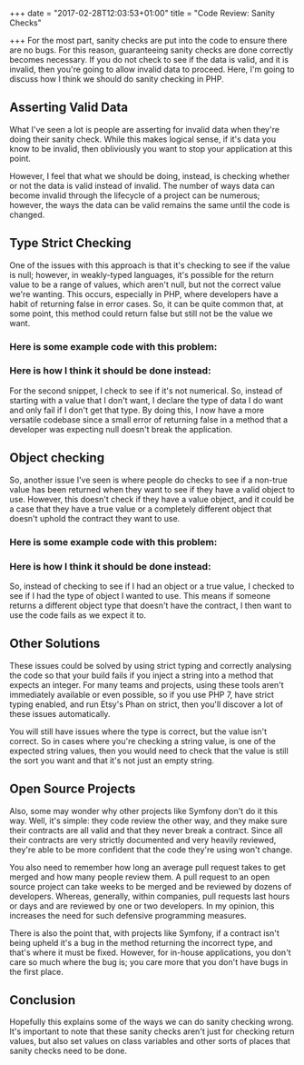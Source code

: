 +++
date = "2017-02-28T12:03:53+01:00"
title = "Code Review: Sanity Checks"

+++
For the most part, sanity checks are put into the code to ensure there are no bugs. For this reason, guaranteeing sanity checks are done correctly becomes necessary. If you do not check to see if the data is valid, and it is invalid, then you're going to allow invalid data to proceed. Here, I'm going to discuss how I think we should do sanity checking in PHP.

## Asserting Valid Data

What I've seen a lot is people are asserting for invalid data when they're doing their sanity check. While this makes logical sense, if it's data you know to be invalid, then obliviously you want to stop your application at this point.

However, I feel that what we should be doing, instead, is checking whether or not the data is valid instead of invalid. The number of ways data can become invalid through the lifecycle of a project can be numerous; however, the ways the data can be valid remains the same until the code is changed.

## Type Strict Checking

One of the issues with this approach is that it's checking to see if the value is null; however, in weakly-typed languages, it's possible for the return value to be a range of values, which aren't null, but not the correct value we're wanting. This occurs, especially in PHP, where developers have a habit of returning false in error cases. So, it can be quite common that, at some point, this method could return false but still not be the value we want.

### Here is some example code with this problem:

<div><script src='https://gist.github.com/1f894e6e1bd7c1054c83998a20f3d768.js?file=one.php'></script></div>

### Here is how I think it should be done instead:

<div><script src='https://gist.github.com/1f894e6e1bd7c1054c83998a20f3d768.js?file=two.php'></script></div>

For the second snippet, I check to see if it's not numerical. So, instead of starting with a value that I don't want, I declare the type of data I do want and only fail if I don't get that type. By doing this, I now have a more versatile codebase since a small error of returning false in a method that a developer was expecting null doesn't break the application.

## Object checking

So, another issue I've seen is where people do checks to see if a non-true value has been returned when they want to see if they have a valid object to use. However, this doesn't check if they have a value object, and it could be a case that they have a true value or a completely different object that doesn't uphold the contract they want to use.

### Here is some example code with this problem:

<div><script src='https://gist.github.com/1f894e6e1bd7c1054c83998a20f3d768.js?file=three.php'></script></div>

### Here is how I think it should be done instead:

<div><script src='https://gist.github.com/1f894e6e1bd7c1054c83998a20f3d768.js?file=four.php'></script></div>

So, instead of checking to see if I had an object or a true value, I checked to see if I had the type of object I wanted to use. This means if someone returns a different object type that doesn't have the contract, I then want to use the code fails as we expect it to.

## Other Solutions

These issues could be solved by using strict typing and correctly analysing the code so that your build fails if you inject a string into a method that expects an integer. For many teams and projects, using these tools aren't immediately available or even possible, so if you use PHP 7, have strict typing enabled, and run Etsy's Phan on strict, then you'll discover a lot of these issues automatically.

You will still have issues where the type is correct, but the value isn't correct. So in cases where you're checking a string value, is one of the expected string values, then you would need to check that the value is still the sort you want and that it's not just an empty string.

## Open Source Projects

Also, some may wonder why other projects like Symfony don't do it this way. Well, it's simple: they code review the other way, and they make sure their contracts are all valid and that they never break a contract. Since all their contracts are very strictly documented and very heavily reviewed, they're able to be more confident that the code they're using won't change.

You also need to remember how long an average pull request takes to get merged and how many people review them. A pull request to an open source project can take weeks to be merged and be reviewed by dozens of developers. Whereas, generally, within companies, pull requests last hours or days and are reviewed by one or two developers. In my opinion, this increases the need for such defensive programming measures.

There is also the point that, with projects like Symfony, if a contract isn't being upheld it's a bug in the method returning the incorrect type, and that's where it must be fixed. However, for in-house applications, you don't care so much where the bug is; you care more that you don't have bugs in the first place.

## Conclusion

Hopefully this explains some of the ways we can do sanity checking wrong. It's important to note that these sanity checks aren't just for checking return values, but also set values on class variables and other sorts of places that sanity checks need to be done.

